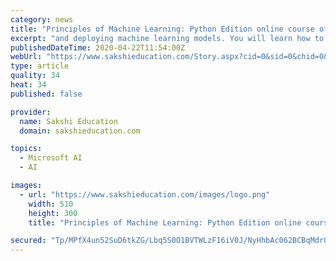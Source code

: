 ```yaml
---
category: news
title: "Principles of Machine Learning: Python Edition online course offered by Microsoft"
excerpt: "and deploying machine learning models. You will learn how to build and derive insights from these models using Python, and Azure Notebooks. edX offers financial assistance for learners who want to earn Verified Certificates but who may not be able to pay the fee. To apply for financial assistance, enroll in the course, then follow this link to ..."
publishedDateTime: 2020-04-22T11:54:00Z
webUrl: "https://www.sakshieducation.com/Story.aspx?cid=0&sid=0&chid=0&tid=0&nid=263829"
type: article
quality: 34
heat: 34
published: false

provider:
  name: Sakshi Education
  domain: sakshieducation.com

topics:
  - Microsoft AI
  - AI

images:
  - url: "https://www.sakshieducation.com/images/logo.png"
    width: 510
    height: 300
    title: "Principles of Machine Learning: Python Edition online course offered by Microsoft"

secured: "Tp/MPfX4un52SuD6tkZG/Lbq5S0O1BVTWLzF16iV0J/NyHhbAc062BCBqMdrGzMGCzxe9Ra07LrHdsDLl0Fh8xgLt+4OhLXic6extlBvA9/ZP/fSo/Pj1h14nY6X/Elp1OzsMCxMjDwptAk+zMRmW1JosR2piZqgqXnz3uQD5/3V8PzKkvcWjx0yxVxVLXWVtOv7B16S1kRUgxDL5evOU8QeZYF69pz5izmrsAgXkyULgvPdr57Kf9Re3lWtC18KoET5DGszhnRivN0hD7xYEn+unpyXQ963vpGb2Zm1N6VK14aLt4ZAs9Ml+WcQoh0Y;hdN4SHJit4H+WKYfms9Evw=="
---
```


